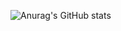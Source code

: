 ![Anurag's GitHub stats](https://github-readme-stats.vercel.app/api?username=wnstjd6&show_icons=true&theme=radical)
